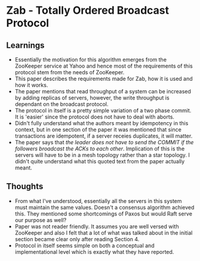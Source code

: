 # Zab - Totally Ordered Broadcast Protocol

## Learnings
- Essentially the motivation for this algorithm emerges from the ZooKeeper service at Yahoo and hence most of the requirements of this protocol stem from the needs of ZooKeeper.
- This paper describes the requirements made for Zab, how it is used and how it works.
- The paper mentions that read throughput of a system can be increased by adding replicas of servers, however, the write throughput is dependant on the broadcast protocol. 
- The protocol in itself is a pretty simple variation of a two phase commit. It is 'easier' since the protocol does not have to deal with aborts.
- Didn't fully understand what the authors meant by idempotency in this context, but in one section of the paper it was mentioned that since transactions are idempotent, if a server receies duplicates, it will matter. 
- The paper says that _the leader does not have to send the COMMIT if the followers broadcast the ACKs to each other_. Implication of this is the servers will have to be in a mesh topology rather than a star topology. I didn't quite understand what this quoted text from the paper actually meant.

## Thoughts
- From what I've understood, essentially all the servers in this system must maintain the same values. Doesn't a consensus algorithm achieved this. They mentioned some shortcomings of Paxos but would Raft serve our purpose as well?
- Paper was not reader friendly. It assumes you are well versed with ZooKeeper and also I felt that a lot of what was talked about in the initial section became clear only after reading Section 4.
- Protocol in itself seems simple on both a conceptual and implementational level which is exactly what they have reported.